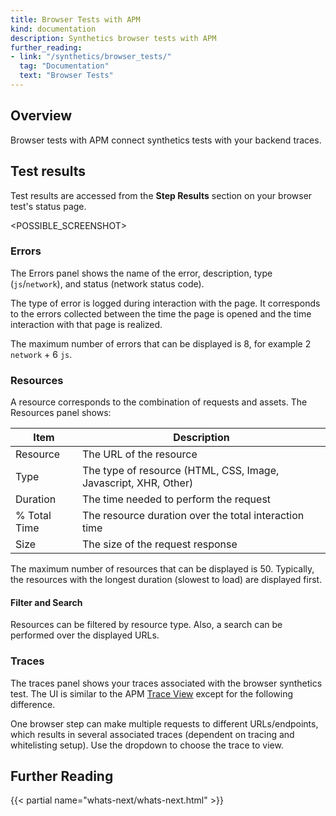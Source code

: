 ```yaml
---
title: Browser Tests with APM
kind: documentation
description: Synthetics browser tests with APM
further_reading:
- link: "/synthetics/browser_tests/"
  tag: "Documentation"
  text: "Browser Tests"
---
```


## Overview
Browser tests with APM connect synthetics tests with your backend traces.

## Test results
Test results are accessed from the **Step Results** section on your browser test's status page.

<POSSIBLE_SCREENSHOT>

### Errors
The Errors panel shows the name of the error, description, type (`js`/`network`), and status (network status code).

The type of error is logged during interaction with the page. It corresponds to the errors collected between the time the page is opened and the time interaction with that page is realized.

The maximum number of errors that can be displayed is 8, for example 2 `network` + 6 `js`.


### Resources
A resource corresponds to the combination of requests and assets. The Resources panel shows:

| Item         | Description                                                     |
|--------------|-----------------------------------------------------------------|
| Resource     | The URL of the resource                                         |
| Type         | The type of resource (HTML, CSS, Image, Javascript, XHR, Other) |
| Duration     | The time needed to perform the request                          |
| % Total Time | The resource duration over the total interaction time           |
| Size         | The size of the request response                                |

The maximum number of resources that can be displayed is 50. Typically, the resources with the longest duration (slowest to load) are displayed first.

#### Filter and Search
Resources can be filtered by resource type. Also, a search can be performed over the displayed URLs.


### Traces
The traces panel shows your traces associated with the browser synthetics test. The UI is similar to the APM [Trace View][1] except for the following difference. 

One browser step can make multiple requests to different URLs/endpoints, which results in several associated traces (dependent on tracing and whitelisting setup). Use the dropdown to choose the trace to view.


## Further Reading

{{< partial name="whats-next/whats-next.html" >}}

[1]: /tracing/visualization/trace
